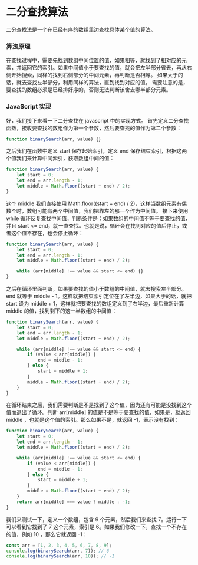 # 二分查找算法

二分查找法是一个在已经有序的数组里边查找具体某个值的算法。

### 算法原理

在查找过程中，需要先找到数组中间位置的值，如果相等，就找到了相对应的元素，并返回它的索引。如果中间值小于要查找的值，就会把左半部分省去，再从右侧开始搜索，同样的找到右侧部分的中间元素，再判断是否相等。 如果大于的话，就去查找左半部分，利用同样的算法，直到找到对应的值。 需要注意的是，要查找的数组必须是已经排好序的，否则无法判断该舍去哪半部分元素。

### JavaScript 实现

好，我们接下来看一下二分查找在 javascript 中的实现方式。 首先定义二分查找函数，接收要查找的数组作为第一个参数，然后要查找的值作为第二个参数：

```javascript
function binarySearch(arr, value) {}
```

之后我们在函数中定义 start 保存起始索引，定义 end 保存结束索引，根据这两个值我们来计算中间索引，获取数组中间的值：

```javascript
function binarySearch(arr, value) {
	let start = 0;
	let end = arr.length - 1;
	let middle = Math.floor((start + end) / 2);
}
```

这个 middle 我们直接使用 Math.floor((start + end) / 2)，这样当数组元素有偶数个时，数组可能有两个中间值，我们把靠左的那一个作为中间值。 接下来使用 while 循环反复查找中间值，判断条件是：如果数组的中间值不等于要查找的值，并且 start <= end，就一直查找。也就是说，循环会在找到对应的值后停止，或者这个值不存在，也会停止循环：

```javascript
function binarySearch(arr, value) {
	let start = 0;
	let end = arr.length - 1;
	let middle = Math.floor((start + end) / 2);

	while (arr[middle] !== value && start <= end) {}
}
```

之后在循环里面判断，如果要查找的值小于数组的中间值，就去搜索左半部分。 end 就等于 middle - 1。这样就把结束索引定位在了左半边，如果大于的话，就把 start 设为 middle + 1，这样就把要查找的数组定义到了右半边，最后重新计算 middle 的值，找到剩下的这一半数组的中间值：

```javascript
function binarySearch(arr, value) {
	let start = 0;
	let end = arr.length - 1;
	let middle = Math.floor((start + end) / 2);

	while (arr[middle] !== value && start <= end) {
		if (value < arr[middle]) {
			end = middle - 1;
		} else {
			start = middle + 1;
		}
		middle = Math.floor((start + end) / 2);
	}
}
```

在循环结束之后，我们需要判断是不是找到了这个值，因为还有可能是没找到这个值而退出了循环。判断 arr[middle] 的值是不是等于要查找的值，如果是，就返回 middle ，也就是这个值的索引。那么如果不是，就返回 -1，表示没有找到：

```javascript
function binarySearch(arr, value) {
	let start = 0;
	let end = arr.length - 1;
	let middle = Math.floor((start + end) / 2);

	while (arr[middle] !== value && start <= end) {
		if (value < arr[middle]) {
			end = middle - 1;
		} else {
			start = middle + 1;
		}
		middle = Math.floor((start + end) / 2);
	}
	return arr[middle] === value ? middle : -1;
}
```

我们来测试一下，定义一个数组，包含 9 个元素，然后我们来查找 7。运行一下可以看到它找到了 7 这个元素，索引是 6。如果我们修改一下，查找一个不存在的值，例如 10 ，那么它就返回 -1：

```javascript
const arr = [1, 2, 3, 4, 5, 6, 7, 8, 9];
console.log(binarySearch(arr, 7)); // 6
console.log(binarySearch(arr, 10)); // -1
```
